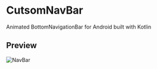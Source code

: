 # CutsomNavBar
Animated BottomNavigationBar for Android built with Kotlin

## Preview
![NavBar](https://user-images.githubusercontent.com/43247788/202292853-68a76cf5-278d-4d9d-88d7-c4390ce5e16a.gif)

